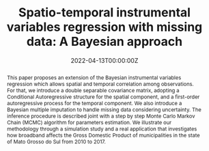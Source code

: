---
title: "Spatio-temporal instrumental variables regression with missing data: A Bayesian approach"
authors:
- admin
- Kelly M. Gonçalves
- Mario Jorge Mendonça
date: ""
date: "2022-04-13T00:00:00Z"
doi: "10.1007/s10614-022-10269-z"

abstract: This paper proposes an extension of the Bayesian instrumental variables regression which allows spatial and temporal correlation among observations. For that, we introduce a double separable covariance matrix, adopting a Conditional Autoregressive structure for the spatial component, and a first-order autoregressive process for the temporal component. We also introduce a Bayesian multiple imputation to handle missing data considering uncertainty. The inference procedure is described joint with a step by step Monte Carlo Markov Chain (MCMC) algorithm for parameters estimation. We illustrate our methodology through a simulation study and a real application that investigates how broadband affects the Gross Domestic Product of municipalities in the state of Mato Grosso do Sul from 2010 to 2017.  

# Publication type.
# Legend: 0 = Uncategorized; 1 = Conference paper; 2 = Journal article;
# 3 = Preprint / Working Paper; 4 = Report; 5 = Book; 6 = Book section;
# 7 = Thesis; 8 = Patent
publication_types: ["2"]

# Publication name and optional abbreviated publication name.
publication: "*Computational Economics*, Accepted"
#publication_short: ""

#tags:
#- Source Themes
#featured: true

#links:
#- name: ""
#  url: ""
#url_pdf: http://arxiv.org/pdf/1512.04133v1
url_code: 'https://github.com/marcuslavagnole/Paper_IVST'
#url_dataset: ''
#url_poster: ''
#url_project: ''
#url_slides: ''
#url_source: ''
#url_video: ''
---